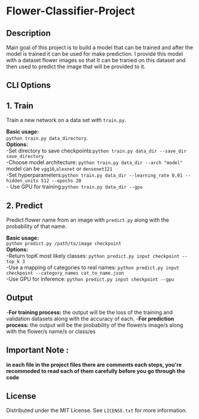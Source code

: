 # Flower-Classifier-Project
## Description
Main goal of this project is to build a model that can be trained and after the model is trained it can be used for make prediction. I provide this model with a dataset
flower images so that It can be tranied on this dataset and then used to predict the image that will be provided to it.

## CLI Options

## 1. Train
Train a new network on a data set with `train.py`.<br>

  **Basic usage:**<br> `python train.py data_directory`.<br>
  **Options:**<br>
            -Set directory to save checkpoints:`python train.py data_dir --save_dir save_directory`<br>
            -Choose model architecture: `python train.py data_dir --arch "model"` model can be `vgg16`,`alexnet` or `densenet121`<br>
            -Set hyperparameters:`python train.py data_dir --learning_rate 0.01 --hidden_units 512 --epochs 20`<br>
            - Use GPU for training:`python train.py data_dir --gpu`<br>

            
## 2. Predict
Predict flower name from an image with `predict.py` along with the probability of that name.<br>

  **Basic usage:** <br> `python predict.py /path/to/image checkpoint`<br>
  **Options:** <br>
            -Return topK most likely classes: `python predict.py input checkpoint --top_k 3`<br>
            -Use a mapping of categories to real names: `python predict.py input checkpoint --category_names cat_to_name.json`<br>
            -Use GPU for inference: `python predict.py input checkpoint --gpu`<br>
            
## Output
-**For training process:** the output will be the loss of the training and validation datasets along with the accuracy of each.
-**For prediction process:** the output will be the probability of the flower/s image/s along with the flower/s name/s or class/es

## Important Note :
**in each file in the project files there are comments each steps, you're recommeded to read each of them carefully 
before you go through the code**

## License
Distributed under the MIT License. See `LICENSE.txt` for more information.



